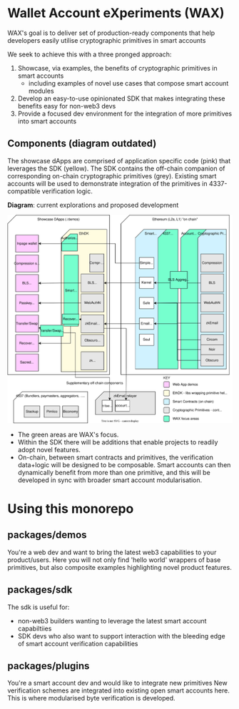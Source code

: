 # Wallet Account eXperiments (WAX)
WAX's goal is to deliver set of production-ready components that help developers easily utilise cryptographic primitives in smart accounts

We seek to achieve this with a three pronged approach:
1. Showcase, via examples, the benefits of cryptographic primitives in smart accounts
   - including examples of novel use cases that compose smart account modules
2. Develop an easy-to-use opinionated SDK that makes integrating these benefits easy for non-web3 devs
3. Provide a focused dev environment for the integration of more primitives into smart accounts

## Components **(diagram outdated)**
The showcase dApps are comprised of application specific code (pink) that leverages the SDK (yellow).
The SDK contains the off-chain companion of corresponding on-chain cryptographic primitives (grey).
Existing smart accounts will be used to demonstrate integration of the primitives in 4337-compatible verification logic.

**Diagram**: current explorations and proposed development

![WAX Composition](./docs/images/wax-composition.svg)

- The green areas are WAX's focus.
- Within the SDK there will be additions that enable projects to readily adopt novel features. 
- On-chain, between smart contracts and primitives, the verification data+logic will be designed to be composable. Smart accounts can then dynamically benefit from more than one primitive, and this will be developed in sync with broader smart account modularisation.

# Using this monorepo
## packages/demos
You're a web dev and want to bring the latest web3 capabilities to your product/users.
Here you will not only find 'hello world' wrappers of base primitives, but also composite examples highlighting novel product features.

## packages/sdk
The sdk is useful for:
- non-web3 builders wanting to leverage the latest smart account capabiltiies
- SDK devs who also want to support interaction with the bleeding edge of smart account verification capabilities

## packages/plugins
You're a smart account dev and would like to integrate new primitives
New verification schemes are integrated into existing open smart accounts here.
This is where modularised byte verification is developed.
